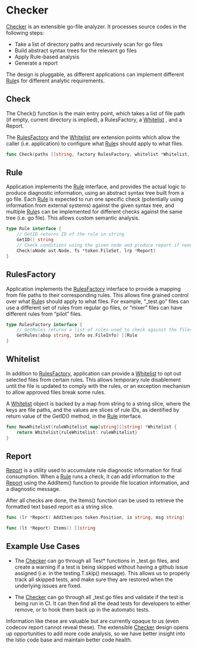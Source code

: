 # Checker

[Checker](checker.go) is an extensible go-file analyzer. It processes source codes in the following steps:

* Take a list of directory paths and recursively scan for go files
* Build abstract syntax trees for the relevant go files
* Apply Rule-based analysis
* Generate a report

The design is pluggable, as different applications can implement different [Rule](rule.go)s for different analytic
requirements.

## Check

The Check() function is the main entry point, which takes a list of file path (if empty, current directory is implied),
a RulesFactory, a [Whitelist](whitelist.go) , and a Report.

The [RulesFactory](rule.go) and the [Whitelist](whitelist.go) are extension points which allow the caller (i.e.
application) to configure what [Rule](rule.go)s should apply to what files.

```go
func Check(paths []string, factory RulesFactory, whitelist *Whitelist, report *Report) error
```

## Rule

Application implements the [Rule](rule.go) interface, and provides the actual logic to produce diagnostic information,
using an abstract syntax tree built from a go file. Each [Rule](rule.go) is expected to run one specific check
(potentially using information from external systems) against the given syntax tree, and multiple [Rule](rule.go)s can
be implemented for different checks against the same tree (i.e. go file). This allows custom semantic analysis.

```go
type Rule interface {
    // GetID returns ID of the rule in string
    GetID() string
    // Check conditions using the given node and produce report if needed.
    Check(aNode ast.Node, fs *token.FileSet, lrp *Report)
}
```

## RulesFactory

Application implements the [RulesFactory](rule.go) interface to provide a mapping from file paths to their
corresponding rules. This allows fine grained control over what [Rule](rule.go)s should apply to what files. For
example, “_test.go” files can use a different set of rules from regular go files, or “mixer” files can have different
rules from “pilot” files.

```go
type RulesFactory interface {
    // GetRules returns a list of rules used to check against the files.
    GetRules(absp string, info os.FileInfo) []Rule
}
```

## Whitelist

In addition to [RulesFactory](rule.go), application can provide a [Whitelist](whitelist.go) to opt out selected files
from certain rules. This allows temporary rule disablement until the file is updated to comply with the rules, or an
exception mechanism to allow approved files break some rules.

A [Whitelist](whitelist.go) object is backed by a map from string to a string slice, where the keys are file paths, and
the values are slices of rule IDs, as identified by return value of the GetID() method, in the [Rule](rule.go)
interface.

```go
func NewWhitelist(ruleWhitelist map[string][]string) *Whitelist {
    return Whitelist{ruleWhitelist: ruleWhitelist}
}
```

## Report

[Report](report.go) is a utility used to accumulate rule diagnostic information for final consumption. When a
[Rule](rule.go) runs a check, it can add information to the [Report](report.go) using the AddItem() function to provide
file location information, and a diagnostic message.

After all checks are done, the Items() function can be used to retrieve the formatted text based report as a string
slice.

```go
func (lr *Report) AddItem(pos token.Position, is string, msg string)

func (lt *Report) Items() []string
```

## Example Use Cases

* The [Checker](checker.go) can go through all Test* functions in _test.go files, and create a warning if a test is
  being skipped without having a github issue assigned (i.e. in the testing.T.skip() message). This allows us to
  properly track all skipped tests, and make sure they are restored when the underlying issues are fixed.

* The [Checker](checker.go) can go through all _test.go files and validate if the test is being run in CI. It can then
  find all the dead tests for developers to either remove, or to hook them back up in the automatic tests.

Information like these are valuable but are currently opaque to us (even codecov report cannot reveal these). The
extensible [Checker](checker.go) design opens up opportunities to add more code analysis, so we have better insight
into the Istio code base and maintain better code health.

